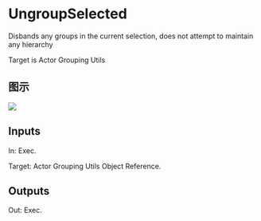 # UngroupSelected

Disbands any groups in the current selection, does not attempt to maintain any hierarchy

Target is Actor Grouping Utils

## 图示

![]($-20221218-18465521.png)

## Inputs

In: Exec.

Target: Actor Grouping Utils Object Reference.  

## Outputs

Out: Exec.

